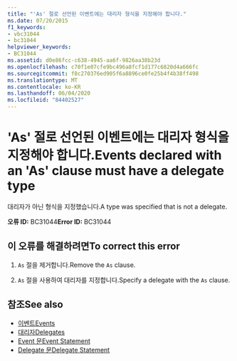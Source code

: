 ```yaml
---
title: "'As' 절로 선언된 이벤트에는 대리자 형식을 지정해야 합니다."
ms.date: 07/20/2015
f1_keywords:
- vbc31044
- bc31044
helpviewer_keywords:
- BC31044
ms.assetid: d0e86fcc-c638-4945-aa6f-9826aa38b23d
ms.openlocfilehash: c70f1e07cfe9bc496a8fcf1d177c6820d4a666fc
ms.sourcegitcommit: f8c270376ed905f6a8896ce0fe25b4f4b38ff498
ms.translationtype: MT
ms.contentlocale: ko-KR
ms.lasthandoff: 06/04/2020
ms.locfileid: "84402527"
---
```

# <a name="events-declared-with-an-as-clause-must-have-a-delegate-type"></a><span data-ttu-id="2a7d9-102">'As' 절로 선언된 이벤트에는 대리자 형식을 지정해야 합니다.</span><span class="sxs-lookup"><span data-stu-id="2a7d9-102">Events declared with an 'As' clause must have a delegate type</span></span>
<span data-ttu-id="2a7d9-103">대리자가 아닌 형식을 지정했습니다.</span><span class="sxs-lookup"><span data-stu-id="2a7d9-103">A type was specified that is not a delegate.</span></span>  
  
 <span data-ttu-id="2a7d9-104">**오류 ID:** BC31044</span><span class="sxs-lookup"><span data-stu-id="2a7d9-104">**Error ID:** BC31044</span></span>  
  
## <a name="to-correct-this-error"></a><span data-ttu-id="2a7d9-105">이 오류를 해결하려면</span><span class="sxs-lookup"><span data-stu-id="2a7d9-105">To correct this error</span></span>  
  
1. <span data-ttu-id="2a7d9-106">`As` 절을 제거합니다.</span><span class="sxs-lookup"><span data-stu-id="2a7d9-106">Remove the `As` clause.</span></span>  
  
2. <span data-ttu-id="2a7d9-107">`As` 절을 사용하여 대리자를 지정합니다.</span><span class="sxs-lookup"><span data-stu-id="2a7d9-107">Specify a delegate with the `As` clause.</span></span>  
  
## <a name="see-also"></a><span data-ttu-id="2a7d9-108">참조</span><span class="sxs-lookup"><span data-stu-id="2a7d9-108">See also</span></span>

- [<span data-ttu-id="2a7d9-109">이벤트</span><span class="sxs-lookup"><span data-stu-id="2a7d9-109">Events</span></span>](../programming-guide/language-features/events/index.md)
- [<span data-ttu-id="2a7d9-110">대리자</span><span class="sxs-lookup"><span data-stu-id="2a7d9-110">Delegates</span></span>](../programming-guide/language-features/delegates/index.md)
- [<span data-ttu-id="2a7d9-111">Event 문</span><span class="sxs-lookup"><span data-stu-id="2a7d9-111">Event Statement</span></span>](../language-reference/statements/event-statement.md)
- [<span data-ttu-id="2a7d9-112">Delegate 문</span><span class="sxs-lookup"><span data-stu-id="2a7d9-112">Delegate Statement</span></span>](../language-reference/statements/delegate-statement.md)
